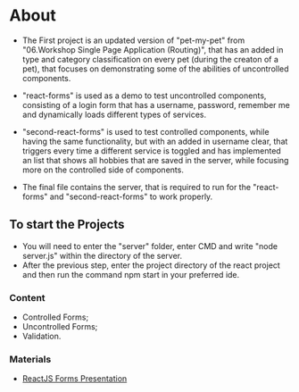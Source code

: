 # About
- The First project is an updated version of "pet-my-pet" from "06.Workshop Single Page Application (Routing)", that has an added in type and category classification on every pet (during the creaton of a pet), that focuses on demonstrating some of the abilities of uncontrolled components.

- "react-forms" is used as a demo to test uncontrolled components, consisting of a login form that has a username, password, remember me and dynamically loads different types of services. 

- "second-react-forms" is used to test controlled components, while having the same functionality, but with an added in username clear, that triggers every time a different service is toggled and has implemented an list that shows all hobbies that are saved in the server, while focusing more on the controlled side of components.

- The final file contains the server, that is required to run for the "react-forms" and "second-react-forms" to work properly.

## To start the Projects
- You will need to enter the "server" folder, enter CMD and write "node server.js" within the directory of the server.
- After the previous step, enter the project directory of the react project and then run the command npm start in your preferred ide.

### Content
- Controlled Forms;
- Uncontrolled Forms;
- Validation.

### Materials
- [ReactJS Forms Presentation](https://github.com/TheStormWeaver/Front-End/files/7607869/05.-React-JS-Forms.pptx)

